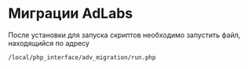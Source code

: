 # Миграции AdLabs

После установки для запуска скриптов необходимо запустить файл, находящийся по адресу

`/local/php_interface/adv_migration/run.php`